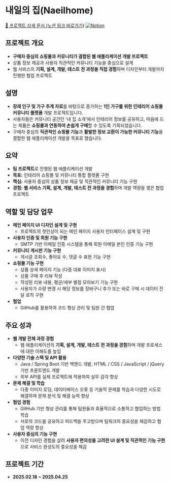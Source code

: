 # 내일의 집(Naeilhome)
[📄 프로젝트 상세 문서 (노션 링크 바로가기)](https://verbena-gerbil-44e.notion.site/1e32d31c7a6d807183c1d9b99589a8cb?pvs=4)
[![Notion](https://img.shields.io/badge/Notion-프로젝트_상세_보기-blue)](https://verbena-gerbil-44e.notion.site/1e32d31c7a6d807183c1d9b99589a8cb?pvs=4)

## 프로젝트 개요
- **구매자 중심의 쇼핑몰과 커뮤니티가 결합된 웹 애플리케이션 개발 프로젝트**
- 상품 정보 제공과 사용자 직관적인 커뮤니티 기능을 중심으로 설계
- 웹 서비스의 **기획, 설계, 개발, 테스트 전 과정을 직접 경험**하며 디자인부터 개발까지 진행한 협업 프로젝트

## 설명
- **장래 인구 및 가구 추계 자료**를 바탕으로 증가하는 **1인 가구를 위한 인테리어 쇼핑몰 커뮤니티 플랫폼** 개발 프로젝트입니다.
- 사용자들은 커뮤니티 공간인 ‘내 집 소개’에서 인테리어 정보를 공유하고, 마음에 드는 제품은 **쇼핑몰과 연동하여 손쉽게 구매**할 수 있도록 기획되었습니다.
- 구매자 중심의 **직관적인 쇼핑몰 기능**과 **활발한 정보 교환이 가능한 커뮤니티 기능**을 결합한 웹 애플리케이션 개발을 목표로 했습니다.

## 요약
- **팀 프로젝트**로 진행된 웹 애플리케이션 개발
- **목표:** 인테리어 쇼핑몰 및 커뮤니티 통합 플랫폼 구현
- **핵심:** 사용자 중심의 상품 정보 제공 및 직관적인 커뮤니티 기능 구현
- **경험:** **웹 서비스 기획, 설계, 개발, 테스트 전 과정을 경험**하며 개발 역량을 쌓은 협업 프로젝트

## 역할 및 담당 업무
- **메인 페이지 UI 디자인 설계 및 구현**
  - 프로젝트의 첫인상이 되는 메인 페이지 사용자 인터페이스 설계 및 구현
- **사용자 인증 및 회원 기능 구현**
  - SMTP 기반 이메일 인증 시스템을 통해 회원 이메일 본인 인증 기능 구현
- **커뮤니티 게시판 기능 구현**
  - 게시글 조회수, 좋아요 수, 댓글 수 표현 기능 구현
- **쇼핑몰 기능 구현**
  - 상품 상세 페이지 기능 (다중 대표 이미지 표시)
  - 상품 구매 후 리뷰 작성
  - 작성된 리뷰 내용, 평균/세부 별점 모아보기 기능 구현
  - 사용자가 수량 변경 시 해당 정보를 장바구니 추가 또는 바로 구매 시 데이터 전달 로직 구현
- **협업**
  - GitHub를 활용하여 코드 형상 관리 및 팀원 간 협업

## 주요 성과
- **웹 개발 전체 과정 경험**
  - 웹 애플리케이션의 **기획, 설계, 개발, 테스트 전 과정을 경험**하며 개발 프로세스에 대한 이해도를 높임
- **다양한 기술 스택 및 API 활용**
  - Java / Spring Boot 기반 백엔드 개발, HTML / CSS / JavaScript / jQuery 기반 프론트엔드 개발
  - 외부 API를 실제 프로젝트에 적용하여 실무 감각 향상
- **문제 해결 및 학습**
  - 다중 이미지 로딩, 데이터베이스 오류 등 기술적 문제를 학습과 다양한 시도로 해결하며 문제 분석 및 해결 능력 향상
- **협업 경험**
  - GitHub 기반 형상 관리를 통해 팀원들과 효율적으로 소통하고 협업하는 방법 학습
  - 서로의 코드를 공유하고 피드백을 주고받으며 팀워크의 중요성을 체감하고 협업 역량 향상
- **사용자 중심의 기능 구현**
  - 이전 디자인 경험을 살려 **사용자 편의성을 고려한 UI 설계 및 직관적인 기능 구현**으로 서비스 완성도의 중요성을 체감

## 프로젝트 기간
- **2025.02.18 ~ 2025.04.25**
